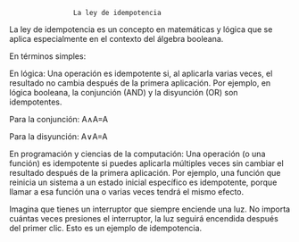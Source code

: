 
                    La ley de idempotencia

La ley de idempotencia es un concepto en matemáticas y lógica que se aplica especialmente en el contexto del álgebra booleana.

En términos simples:

En lógica: Una operación es idempotente si, al aplicarla varias veces, el resultado no cambia después de la primera aplicación. Por ejemplo, en lógica booleana, la conjunción (AND) y la disyunción (OR) son idempotentes.

Para la conjunción: A∧A=A

Para la disyunción: A∨A=A

En programación y ciencias de la computación: Una operación (o una función) es idempotente si puedes aplicarla múltiples veces sin cambiar el resultado después de la primera aplicación. Por ejemplo, una función que reinicia un sistema a un estado inicial específico es idempotente, porque llamar a esa función una o varias veces tendrá el mismo efecto.

Imagina que tienes un interruptor que siempre enciende una luz. No importa cuántas veces presiones el interruptor, la luz seguirá encendida después del primer clic. Esto es un ejemplo de idempotencia.